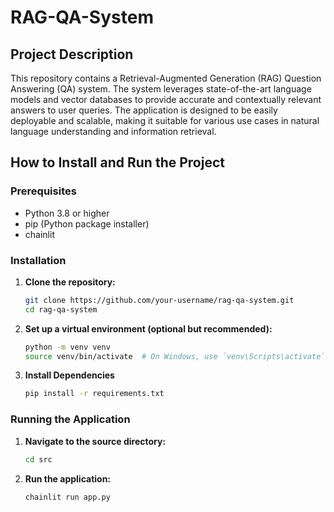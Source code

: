# RAG-QA-System

## Project Description
This repository contains a Retrieval-Augmented Generation (RAG) Question Answering (QA) system. The system leverages state-of-the-art language models and vector databases to provide accurate and contextually relevant answers to user queries. The application is designed to be easily deployable and scalable, making it suitable for various use cases in natural language understanding and information retrieval.

## How to Install and Run the Project

### Prerequisites
- Python 3.8 or higher
- pip (Python package installer)
- chainlit

### Installation

1. **Clone the repository:**
   ```bash
   git clone https://github.com/your-username/rag-qa-system.git
   cd rag-qa-system
   ```
2. **Set up a virtual environment (optional but recommended):**
    ```bash
    python -m venv venv
    source venv/bin/activate  # On Windows, use `venv\Scripts\activate`
    ```
3. **Install Dependencies**
    ```bash
    pip install -r requirements.txt
    ```
### Running the Application
1. **Navigate to the source directory:**
    ```bash
    cd src
    ```
2. **Run the application:**
    ```bash
    chainlit run app.py
    ```
    

